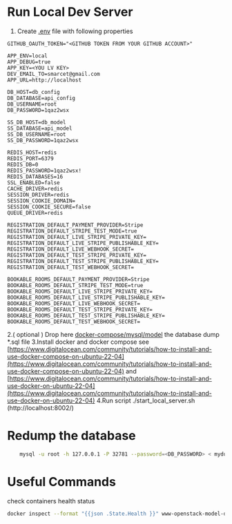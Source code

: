 Run Local Dev Server
====================

1. Create [.env](.env) file with following properties

```dotenv
GITHUB_OAUTH_TOKEN="<GITHUB TOKEN FROM YOUR GITHUB ACCOUNT>"

APP_ENV=local
APP_DEBUG=true
APP_KEY=<YOU LV KEY>
DEV_EMAIL_TO=smarcet@gmail.com
APP_URL=http://localhost

DB_HOST=db_config
DB_DATABASE=api_config
DB_USERNAME=root
DB_PASSWORD=1qaz2wsx

SS_DB_HOST=db_model
SS_DATABASE=api_model
SS_DB_USERNAME=root
SS_DB_PASSWORD=1qaz2wsx

REDIS_HOST=redis
REDIS_PORT=6379
REDIS_DB=0
REDIS_PASSWORD=1qaz2wsx!
REDIS_DATABASES=16
SSL_ENABLED=false
CACHE_DRIVER=redis
SESSION_DRIVER=redis
SESSION_COOKIE_DOMAIN=
SESSION_COOKIE_SECURE=false
QUEUE_DRIVER=redis

REGISTRATION_DEFAULT_PAYMENT_PROVIDER=Stripe
REGISTRATION_DEFAULT_STRIPE_TEST_MODE=true
REGISTRATION_DEFAULT_LIVE_STRIPE_PRIVATE_KEY=
REGISTRATION_DEFAULT_LIVE_STRIPE_PUBLISHABLE_KEY=
REGISTRATION_DEFAULT_LIVE_WEBHOOK_SECRET=
REGISTRATION_DEFAULT_TEST_STRIPE_PRIVATE_KEY=
REGISTRATION_DEFAULT_TEST_STRIPE_PUBLISHABLE_KEY=
REGISTRATION_DEFAULT_TEST_WEBHOOK_SECRET=

BOOKABLE_ROOMS_DEFAULT_PAYMENT_PROVIDER=Stripe
BOOKABLE_ROOMS_DEFAULT_STRIPE_TEST_MODE=true
BOOKABLE_ROOMS_DEFAULT_LIVE_STRIPE_PRIVATE_KEY=
BOOKABLE_ROOMS_DEFAULT_LIVE_STRIPE_PUBLISHABLE_KEY=
BOOKABLE_ROOMS_DEFAULT_LIVE_WEBHOOK_SECRET=
BOOKABLE_ROOMS_DEFAULT_TEST_STRIPE_PRIVATE_KEY=
BOOKABLE_ROOMS_DEFAULT_TEST_STRIPE_PUBLISHABLE_KEY=
BOOKABLE_ROOMS_DEFAULT_TEST_WEBHOOK_SECRET=

```
2.( optional ) Drop here  [docker-compose/mysql/model](docker-compose/mysql/model) the database dump *.sql file
3.Install docker and docker compose see
   [https://www.digitalocean.com/community/tutorials/how-to-install-and-use-docker-compose-on-ubuntu-22-04](https://www.digitalocean.com/community/tutorials/how-to-install-and-use-docker-compose-on-ubuntu-22-04) and [https://www.digitalocean.com/community/tutorials/how-to-install-and-use-docker-on-ubuntu-22-04](https://www.digitalocean.com/community/tutorials/how-to-install-and-use-docker-on-ubuntu-22-04)
4.Run script ./start_local_server.sh (http://localhost:8002/)

Redump the database
===================

````bash
    mysql -u root -h 127.0.0.1 -P 32781 --password=<DB_PASSWORD> < mydump.sql
````

Useful Commands
===============

check containers health status

````bash
docker inspect --format "{{json .State.Health }}" www-openstack-model-db-local | jq '.
````
